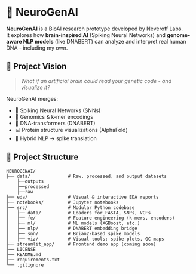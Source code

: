 # 🧬 NeuroGenAI

**NeuroGenAI** is a BioAI research prototype developed by Neveroff Labs.  
It explores how **brain-inspired AI** (Spiking Neural Networks) and **genome-aware NLP models** (like DNABERT) can analyze and interpret real human DNA - including my own.

## 🚀 Project Vision

> _What if an artificial brain could read your genetic code - and visualize it?_

NeuroGenAI merges:
- 🧠 Spiking Neural Networks (SNNs)
- 🧬 Genomics & k-mer encodings
- 🤖 DNA-transformers (DNABERT)
- 📊 Protein structure visualizations (AlphaFold)
- 🧠 Hybrid NLP → spike translation


## 📂 Project Structure
```plaintext
NEUROGENAI/
├── data/              # Raw, processed, and output datasets
    ├──outputs
    ├──processed
    ├──raw
├── eda/               # Visual & interactive EDA reports
├── notebooks/         # Jupyter notebooks
├── src/               # Modular Python codebase
│   ├── data/          # Loaders for FASTA, SNPs, VCFs
│   ├── fe/            # Feature engineering (k-mers, encoders)
│   ├── ml/            # ML models (XGBoost, etc.)
│   ├── nlp/           # DNABERT embedding bridge
│   ├── snn/           # Brian2-based spike models
│   ├── viz/           # Visual tools: spike plots, GC maps
├── streamlit_app/     # Frontend demo app (coming soon)
├── LICENSE
├── README.md
├── requirements.txt
└── .gitignore
